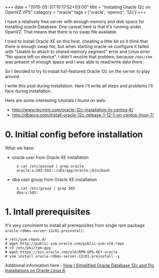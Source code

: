 +++
date = "2015-05-31T10:17:52+03:00"
title = "Installing Oracle 12c on OpenVZ VPS"
category = "oracle"
tags = ['oracle', 'openvz', '12c']
+++

I have a relatively free server with enough memory and disk space for installing
oracle Database. One caveat here is that it's running under OpenVZ. That means
that there is no swap file available.

I tried to install Oracle XE on this host, cheating a little bit so it think
that there is enough swap file, but when starting oracle-xe configure it failed
with "Unable to attach to shared memory segment" error and Linux error "No space
left on device". I didn't resolve that problem, because `/dev/shm` was present
of enough space and I was able to read/write data there.

So I decided to try to install full-featured Oracle 12c on the server to play
around.

I write this post during installation. Here I'll write all steps and problems
I'll face during installation.

Here are some interesting tutorials I found on web:

* http://www.tecmint.com/oracle-12c-installation-in-centos-6/
* http://dbaora.com/install-oracle-12c-release-1-12-1-on-centos-linux-7/


# 0. Initial config before installation

What we have:

* oracle user from Oracle XE installation

        $ cat /etc/passwd | grep oracle
        oracle:x:502:502::/u01/app/oracle:/bin/bash

* dba user group from Oracle XE installation

        $ cat /etc/group | grep 502
        dba:x:502:

# 1. Intall prerequisites

It's very convinient to install all prerequisites from single rpm package `oracle-rdbms-server-12cR1-preinstall`:

    # /etc/yum.repos.d/
    # wget http://public-yum.oracle.com/public-yum-ol6.repo
    # cd /etc/pki/rpm-gpg
    # wget https://oss.oracle.com/el6/RPM-GPG-KEY-oracle
    # yum install oracle-rdbms-server-12cR1-preinstall -y

Additional information here - [How I Simplified Oracle Database 12c and 11g Installations on Oracle Linux 6][1].

[1]: http://www.oracle.com/technetwork/articles/servers-storage-admin/ginnydbinstallonlinux-488779.html
